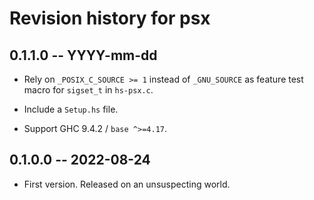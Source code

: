 # Revision history for psx

## 0.1.1.0 -- YYYY-mm-dd

* Rely on `_POSIX_C_SOURCE >= 1` instead of `_GNU_SOURCE` as feature test macro
  for `sigset_t` in `hs-psx.c`.

* Include a `Setup.hs` file.

* Support GHC 9.4.2 / `base ^>=4.17`.

## 0.1.0.0 -- 2022-08-24

* First version. Released on an unsuspecting world.

